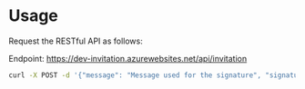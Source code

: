 # Usage

Request the RESTful API as follows:

Endpoint: https://dev-invitation.azurewebsites.net/api/invitation

```bash
curl -X POST -d '{"message": "Message used for the signature", "signature": "Signature generated by your wallet", "market": "Market name (e.g., github)", "asset": "Your asset name (e.g., your/awesome-repo)", "email": "Your email address", "discord": "Your Discord name on the Dev Protocol server"}' https://dev-invitation.azurewebsites.net/api/invitation
```
